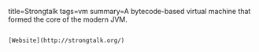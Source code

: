 title=Strongtalk
tags=vm
summary=A bytecode-based virtual machine that formed the core of the modern JVM.
~~~~~~

[Website](http://strongtalk.org/)
